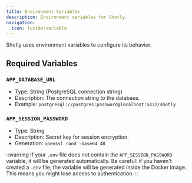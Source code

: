 ```yaml
---
title: Environment Variables
description: Environment variables for Shotly.
navigation:
  icon: lucide:variable
---
```


Shotly uses environment variables to configure its behavior.

## Required Variables

### `APP_DATABASE_URL`

- Type: String (PostgreSQL connection string)
- Description: The connection string to the database.
- Example: `postgresql://postgres:password@localhost:5432/shotly`

### `APP_SESSION_PASSWORD`

- Type: String
- Description: Secret key for session encryption.
- Generation: `openssl rand -base64 48`

::warning
If your `.env` file does not contain the `APP_SESSION_PASSWORD` variable, it will be generated automatically.
Be careful: if you haven't created a `.env` file, the variable will be generated inside the Docker image.
This means you might lose access to authentication.
::
